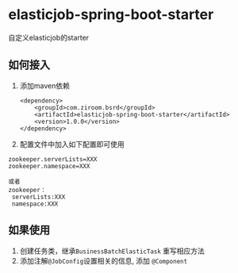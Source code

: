 # elasticjob-spring-boot-starter
自定义elasticjob的starter

## 如何接入
1. 添加maven依赖

    ```
    <dependency>
        <groupId>com.ziroom.bsrd</groupId>
        <artifactId>elasticjob-spring-boot-starter</artifactId>
        <version>1.0.0</version>
    </dependency>

    ```

2. 配置文件中加入如下配置即可使用

 ```
zookeeper.serverLists=XXX
zookeeper.namespace=XXX

或者
zookeeper：
  serverLists:XXX
  namespace:XXX
 ```
 ## 如果使用
 1. 创建任务类，继承`BusinessBatchElasticTask` 重写相应方法
 2. 添加注解`@JobConfig`设置相关的信息, 添加 `@Component`